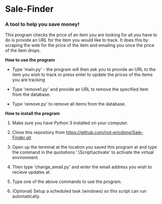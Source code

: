 # Sale-Finder

### A tool to help you save money!

This program checks the price of an item you are looking for all you have to do is provide an URL for the item you would like to track.
It does this by scraping the web for the price of the item and emailing you once the price of the item drops.



**How to use the program**

 * Type 'main.py' - the program will then ask you to provide an URL to the item you wish to track or press enter to update the prices of the items you are tracking

 * Type 'remove1.py' and provide an URL to remove the specified item from the database.

 * Type 'remove.py' to remove all items from the database.

**How to install the program**
1. Make sure you have Python 3 installed on your computer.

2. Clone this repository from https://github.com/not-ericdong/Sale-Finder.git

3. Open up the terminal at the location you saved this program at and type the command in the quotations '.\Script\activate' to activate the virtual environment.

4. Then type 'change_email.py' and enter the email address you wish to recieve updates at.

5. Type one of the above commands to use the program.

6. (Optional) Setup a scheduled task (windows) so this script can run automatically.


